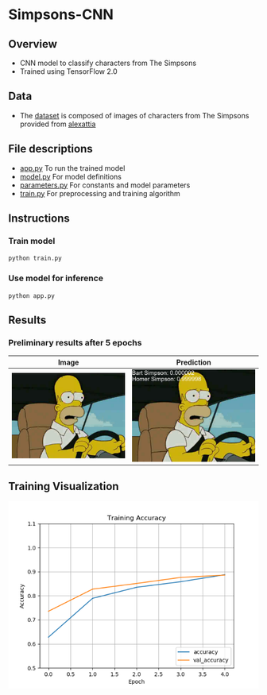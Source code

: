 # Simpsons-CNN
## Overview
* CNN model to classify characters from The Simpsons
* Trained using TensorFlow 2.0

## Data
* The [dataset](https://github.com/mikepatel/Simpsons-CNN/tree/master/data) is composed of images of characters from The Simpsons provided from [alexattia](https://www.kaggle.com/alexattia/the-simpsons-characters-dataset)

## File descriptions
* [app.py](https://github.com/mikepatel/Simpsons-CNN/blob/master/app.py) To run the trained model
* [model.py](https://github.com/mikepatel/Simpsons-CNN/blob/master/model.py) For model definitions
* [parameters.py](https://github.com/mikepatel/Simpsons-CNN/blob/master/parameters.py) For constants and model parameters
* [train.py](https://github.com/mikepatel/Simpsons-CNN/blob/master/train.py) For preprocessing and training algorithm

## Instructions
### Train model
```
python train.py
```
### Use model for inference
```
python app.py
```

## Results
### Preliminary results after 5 epochs
| Image | Prediction |
:------:|:-----------:
![image](https://github.com/mikepatel/Simpsons-CNN/blob/master/data/Homer%20Simpson/pic_2080.jpg) | ![Prediction](https://github.com/mikepatel/Simpsons-CNN/blob/master/results/18-12-2019_19-18-01/pred_image.png)

## Training Visualization
![Training](https://github.com/mikepatel/Simpsons-CNN/blob/master/results/18-12-2019_19-18-01/Training%20Accuracy.png)
